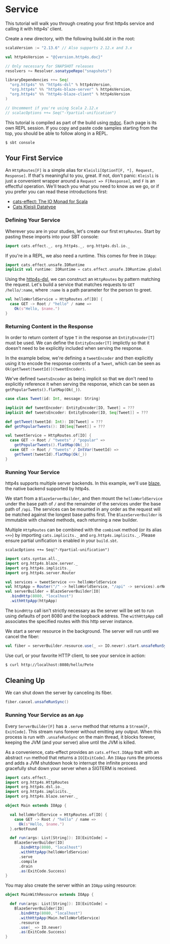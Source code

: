 
# Service

This tutorial will walk you through creating your first http4s service
and calling it with http4s' client.

Create a new directory, with the following build.sbt in the root:

```scala
scalaVersion := "2.13.6" // Also supports 2.12.x and 3.x

val http4sVersion = "@{version.http4s.doc}"

// Only necessary for SNAPSHOT releases
resolvers += Resolver.sonatypeRepo("snapshots")

libraryDependencies ++= Seq(
  "org.http4s" %% "http4s-dsl" % http4sVersion,
  "org.http4s" %% "http4s-blaze-server" % http4sVersion,
  "org.http4s" %% "http4s-blaze-client" % http4sVersion
)

// Uncomment if you're using Scala 2.12.x
// scalacOptions ++= Seq("-Ypartial-unification")
```

This tutorial is compiled as part of the build using [mdoc].  Each page
is its own REPL session.  If you copy and paste code samples starting
from the top, you should be able to follow along in a REPL.

```
$ sbt console
```

## Your First Service

An `HttpRoutes[F]` is a simple alias for
`Kleisli[OptionT[F, *], Request, Response]`.  If that's meaningful to you,
great.  If not, don't panic: `Kleisli` is just a convenient wrapper
around a `Request => F[Response]`, and `F` is an effectful
operation.  We'll teach you what you need to know as we go, or if you
prefer you can read these introductions first:

* [cats-effect: The IO Monad for Scala]
* [Cats Kleisli Datatype]

### Defining Your Service

Wherever you are in your studies, let's create our first
`HttpRoutes`.  Start by pasting these imports into your SBT console:

```scala mdoc:silent
import cats.effect._, org.http4s._, org.http4s.dsl.io._
```

If you're in a REPL, we also need a runtime.  This comes for free in `IOApp`:

```scala mdoc:silent:nest
import cats.effect.unsafe.IORuntime
implicit val runtime: IORuntime = cats.effect.unsafe.IORuntime.global
```

Using the [http4s-dsl], we can construct an `HttpRoutes` by pattern
matching the request.  Let's build a service that matches requests to
`GET /hello/:name`, where `:name` is a path parameter for the person to
greet.

```scala mdoc
val helloWorldService = HttpRoutes.of[IO] {
  case GET -> Root / "hello" / name =>
    Ok(s"Hello, $name.")
}
```

### Returning Content in the Response
In order to return content of type `T` in the response an `EntityEncoder[T]`
must be used. We can define the `EntityEncoder[T]` implictly so that it
doesn't need to be explicitly included when serving the response.

In the example below, we're defining a `tweetEncoder` and then
explicitly using it to encode the response contents of a `Tweet`, which can
be seen as `Ok(getTweet(tweetId))(tweetEncoder)`.

We've defined `tweetsEncoder` as being implicit so that we don't need to explicitly
reference it when serving the response, which can be seen as
`getPopularTweets().flatMap(Ok(_))`.

```scala mdoc
case class Tweet(id: Int, message: String)

implicit def tweetEncoder: EntityEncoder[IO, Tweet] = ???
implicit def tweetsEncoder: EntityEncoder[IO, Seq[Tweet]] = ???

def getTweet(tweetId: Int): IO[Tweet] = ???
def getPopularTweets(): IO[Seq[Tweet]] = ???

val tweetService = HttpRoutes.of[IO] {
  case GET -> Root / "tweets" / "popular" =>
    getPopularTweets().flatMap(Ok(_))
  case GET -> Root / "tweets" / IntVar(tweetId) =>
    getTweet(tweetId).flatMap(Ok(_))
}
```

### Running Your Service

http4s supports multiple server backends.  In this example, we'll use
[blaze], the native backend supported by http4s.

We start from a `BlazeServerBuilder`, and then mount the `helloWorldService` under
the base path of `/` and the remainder of the services under the base
path of `/api`. The services can be mounted in any order as the request will be
matched against the longest base paths first. The `BlazeServerBuilder` is immutable
with chained methods, each returning a new builder.

Multiple `HttpRoutes` can be combined with the `combineK` method (or its alias
`<+>`) by importing `cats.implicits._` and `org.http4s.implicits._`. Please ensure partial unification is enabled in your `build.sbt`.

`scalacOptions ++= Seq("-Ypartial-unification")`

```scala mdoc:silent
import cats.syntax.all._
import org.http4s.blaze.server._
import org.http4s.implicits._
import org.http4s.server.Router
```

```scala mdoc
val services = tweetService <+> helloWorldService
val httpApp = Router("/" -> helloWorldService, "/api" -> services).orNotFound
val serverBuilder = BlazeServerBuilder[IO]
  .bindHttp(8080, "localhost")
  .withHttpApp(httpApp)
```

The `bindHttp` call isn't strictly necessary as the server will be set to run
using defaults of port 8080 and the loopback address. The `withHttpApp` call
associates the specified routes with this http server instance.

We start a server resource in the background.  The server will run until we cancel the fiber:

```scala mdoc
val fiber = serverBuilder.resource.use(_ => IO.never).start.unsafeRunSync()
```

Use curl, or your favorite HTTP client, to see your service in action:

```sh
$ curl http://localhost:8080/hello/Pete
```

## Cleaning Up

We can shut down the server by canceling its fiber.

```scala mdoc
fiber.cancel.unsafeRunSync()
```

### Running Your Service as an `App`

Every `ServerBuilder[F]` has a `.serve` method that returns a
`Stream[F, ExitCode]`.  This stream runs forever without emitting
any output.  When this process is run with `.unsafeRunSync` on the
main thread, it blocks forever, keeping the JVM (and your server)
alive until the JVM is killed.

As a convenience, cats-effect provides an `cats.effect.IOApp` trait
with an abstract `run` method that returns a `IO[ExitCode]`.  An
`IOApp` runs the process and adds a JVM shutdown hook to interrupt
the infinite process and gracefully shut down your server when a
SIGTERM is received.

```scala mdoc:silent:reset
import cats.effect._
import org.http4s.HttpRoutes
import org.http4s.dsl.io._
import org.http4s.implicits._
import org.http4s.blaze.server._
```

```scala mdoc:silent
object Main extends IOApp {

  val helloWorldService = HttpRoutes.of[IO] {
    case GET -> Root / "hello" / name =>
      Ok(s"Hello, $name.")
  }.orNotFound

  def run(args: List[String]): IO[ExitCode] =
    BlazeServerBuilder[IO]
      .bindHttp(8080, "localhost")
      .withHttpApp(helloWorldService)
      .serve
      .compile
      .drain
      .as(ExitCode.Success)
}
```

You may also create the server within an `IOApp` using resource:

```scala mdoc:silent
object MainWithResource extends IOApp {

  def run(args: List[String]): IO[ExitCode] =
    BlazeServerBuilder[IO]
      .bindHttp(8080, "localhost")
      .withHttpApp(Main.helloWorldService)
      .resource
      .use(_ => IO.never)
      .as(ExitCode.Success)
}
```

[blaze]: https://github.com/http4s/blaze
[mdoc]: https://scalameta.org/mdoc/
[Cats Kleisli Datatype]: https://typelevel.org/cats/datatypes/kleisli.html
[cats-effect: The IO Monad for Scala]: https://typelevel.org/cats-effect/
[http4s-dsl]: ../dsl
